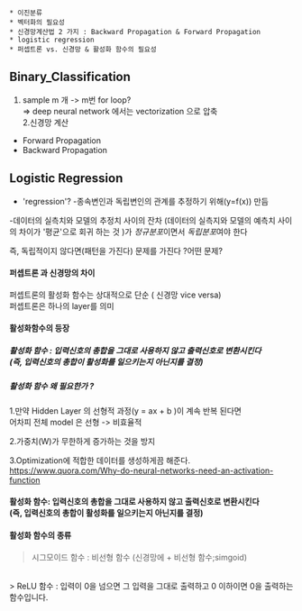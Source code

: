 ~~~~~~~~~~~~~~~~~~~~~~
* 이진분류
* 벡터화의 필요성
* 신경망계산법 2 가지 : Backward Propagation & Forward Propagation 
* logistic regression
* 퍼셉트론 vs. 신경망 & 활성화 함수의 필요성
~~~~~~~~~~~~~~~~~~~~~~~

## Binary_Classification<br>

1. sample m 개 -> m번 for loop?<br>
  => deep neural network 에서는 vectorization 으로 압축<br>
2.신경망 계산<br>
  - Forward Propagation<br>
  - Backward Propagation<br>


## Logistic Regression<br>

* 'regression'?
-종속변인과 독립변인의 관계를 추정하기 위해(y=f(x)) 만듬

-데이터의 실측치와 모델의 추정치 사이의 잔차
  (데이터의 실측지와 모델의 예측치 사이의 차이가 '평균'으로 회귀 하는 것 )가 *정규분포*이면서 *독립분포*여야 한다
  
  즉, 독립적이지 않다면(패턴을 가진다) 문제를 가진다
    ?어떤 문제?



#### 퍼셉트론 과 신경망의 차이<br>
  퍼셉트론의 활성화 함수는 상대적으로 단순 ( 신경망 vice versa)<br>
  퍼셉트론은 하나의 layer를 의미

#### 활성화함수의 등장<br>
##### 활성화 함수 : 입력신호의 총합을 그대로 사용하지 않고 출력신호로 변환시킨다<br> (즉, 입력신호의 총합이 활성화를 일으키는지 아닌지를 결정)<br>

##### 활성화 함수 왜 필요한가 ? <br>
1.만약 Hidden Layer 의 선형적 과정(y = ax + b )이 계속 반복 된다면<br>
  어차피 전체 model 은 선형 -> 비효율적 <br> 

2.가중치(W)가 무한하게 증가하는 것을 방지 <br>

3.Optimization에 적합한 데이터를 생성하게끔 해준다.<br>
https://www.quora.com/Why-do-neural-networks-need-an-activation-function<br>

#### 활성화 함수: 입력신호의 총합을 그대로 사용하지 않고 출력신호로 변환시킨다<br> (즉, 입력신호의 총합이 활성화를 일으키는지 아닌지를 결정)<br>

#### 활성화 함수의 종류<br>

> 시그모이드 함수  : 비선형 함수 (신경망에 + 비선형 함수;simgoid)<br>
<br>
> ReLU 함수 : 입력이 0을 넘으면 그 입력을 그대로 출력하고 0 이하이면 0을 출력하는 함수입니다.<br>
